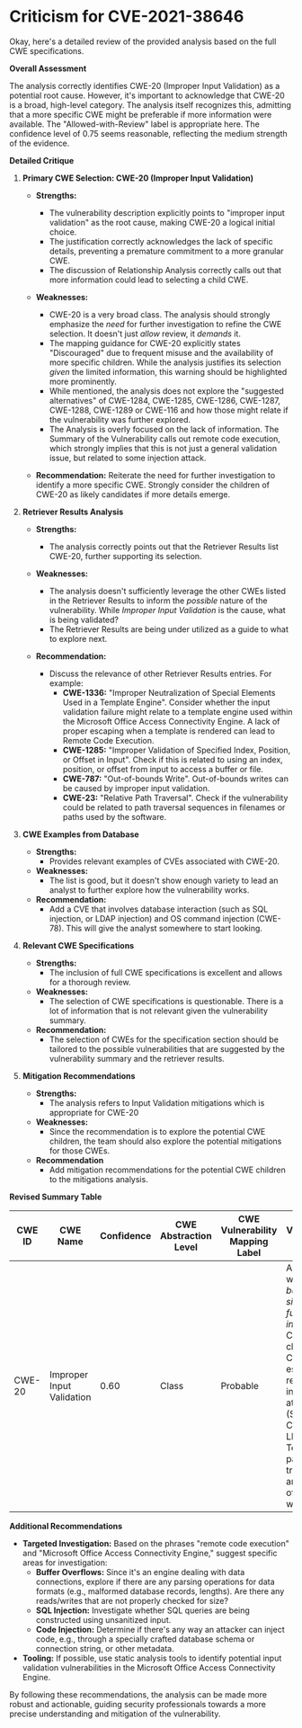 # Criticism for CVE-2021-38646

Okay, here's a detailed review of the provided analysis based on the full CWE specifications.

**Overall Assessment**

The analysis correctly identifies CWE-20 (Improper Input Validation) as a potential root cause. However, it's important to acknowledge that CWE-20 is a broad, high-level category. The analysis itself recognizes this, admitting that a more specific CWE might be preferable if more information were available.  The "Allowed-with-Review" label is appropriate here. The confidence level of 0.75 seems reasonable, reflecting the medium strength of the evidence.

**Detailed Critique**

1.  **Primary CWE Selection: CWE-20 (Improper Input Validation)**

    *   **Strengths:**
        *   The vulnerability description explicitly points to "improper input validation" as the root cause, making CWE-20 a logical initial choice.
        *   The justification correctly acknowledges the lack of specific details, preventing a premature commitment to a more granular CWE.
        *   The discussion of Relationship Analysis correctly calls out that more information could lead to selecting a child CWE.
    *   **Weaknesses:**
        *   CWE-20 is a very broad class.  The analysis should strongly emphasize the *need* for further investigation to refine the CWE selection. It doesn't just *allow* review, it *demands* it.
        *   The mapping guidance for CWE-20 explicitly states "Discouraged" due to frequent misuse and the availability of more specific children. While the analysis justifies its selection *given* the limited information, this warning should be highlighted more prominently.
        *   While mentioned, the analysis does not explore the "suggested alternatives" of CWE-1284, CWE-1285, CWE-1286, CWE-1287, CWE-1288, CWE-1289 or CWE-116 and how those might relate if the vulnerability was further explored.
        *   The Analysis is overly focused on the lack of information. The Summary of the Vulnerability calls out remote code execution, which strongly implies that this is not just a general validation issue, but related to some injection attack.

    *   **Recommendation:** Reiterate the need for further investigation to identify a more specific CWE. Strongly consider the children of CWE-20 as likely candidates if more details emerge.

2.  **Retriever Results Analysis**

    *   **Strengths:**
        *   The analysis correctly points out that the Retriever Results list CWE-20, further supporting its selection.
    *   **Weaknesses:**
        *   The analysis doesn't sufficiently leverage the other CWEs listed in the Retriever Results to inform the *possible* nature of the vulnerability.  While *Improper Input Validation* is the cause, what is being validated?
        *   The Retriever Results are being under utilized as a guide to what to explore next.

    *   **Recommendation:**
        *   Discuss the relevance of other Retriever Results entries. For example:
            *   **CWE-1336:** "Improper Neutralization of Special Elements Used in a Template Engine". Consider whether the input validation failure might relate to a template engine used within the Microsoft Office Access Connectivity Engine. A lack of proper escaping when a template is rendered can lead to Remote Code Execution.
            *   **CWE-1285:** "Improper Validation of Specified Index, Position, or Offset in Input". Check if this is related to using an index, position, or offset from input to access a buffer or file.
            *   **CWE-787:** "Out-of-bounds Write". Out-of-bounds writes can be caused by improper input validation.
            *   **CWE-23:** "Relative Path Traversal". Check if the vulnerability could be related to path traversal sequences in filenames or paths used by the software.

3.  **CWE Examples from Database**

    *   **Strengths:**
        *   Provides relevant examples of CVEs associated with CWE-20.
    *   **Weaknesses:**
        *   The list is good, but it doesn't show enough variety to lead an analyst to further explore how the vulnerability works.
    *   **Recommendation:**
        *   Add a CVE that involves database interaction (such as SQL injection, or LDAP injection) and OS command injection (CWE-78). This will give the analyst somewhere to start looking.

4.  **Relevant CWE Specifications**

    *   **Strengths:**
        *   The inclusion of full CWE specifications is excellent and allows for a thorough review.
    *   **Weaknesses:**
        *   The selection of CWE specifications is questionable. There is a lot of information that is not relevant given the vulnerability summary.
    *   **Recommendation:**
        *   The selection of CWEs for the specification section should be tailored to the possible vulnerabilities that are suggested by the vulnerability summary and the retriever results.

5.  **Mitigation Recommendations**

    *   **Strengths:**
        *   The analysis refers to Input Validation mitigations which is appropriate for CWE-20
    *   **Weaknesses:**
        *   Since the recommendation is to explore the potential CWE children, the team should also explore the potential mitigations for those CWEs.
    *   **Recommendation**
        *   Add mitigation recommendations for the potential CWE children to the mitigations analysis.

**Revised Summary Table**

| CWE ID | CWE Name | Confidence | CWE Abstraction Level | CWE Vulnerability Mapping Label | CWE-Vulnerability Mapping Notes |
|---|---|---|---|---|---|
| CWE-20 | Improper Input Validation | 0.60 | Class | Probable | Allowed-with-Review, *but requires significant further investigation*. Consider children CWEs, especially related to injection attacks (SQL, Command, LDAP, Template), path traversal, and/or out-of-bounds writes.  |

**Additional Recommendations**

*   **Targeted Investigation:** Based on the phrases "remote code execution" and "Microsoft Office Access Connectivity Engine," suggest specific areas for investigation:
    *   **Buffer Overflows:** Since it's an engine dealing with data connections, explore if there are any parsing operations for data formats (e.g., malformed database records, lengths). Are there any reads/writes that are not properly checked for size?
    *   **SQL Injection:** Investigate whether SQL queries are being constructed using unsanitized input.
    *   **Code Injection:** Determine if there's any way an attacker can inject code, e.g., through a specially crafted database schema or connection string, or other metadata.
*   **Tooling:** If possible, use static analysis tools to identify potential input validation vulnerabilities in the Microsoft Office Access Connectivity Engine.

By following these recommendations, the analysis can be made more robust and actionable, guiding security professionals towards a more precise understanding and mitigation of the vulnerability.